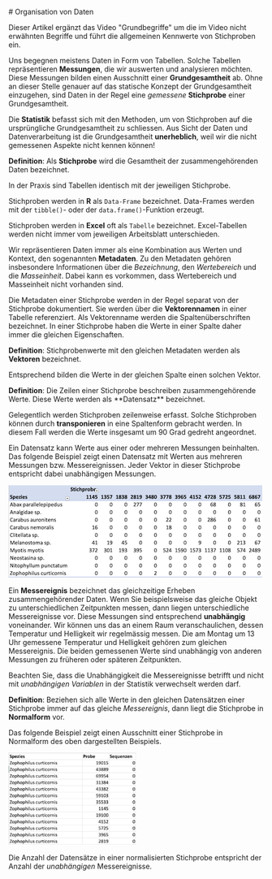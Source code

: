 # Organisation von Daten

Dieser Artikel ergänzt das Video "Grundbegriffe" um die im Video nicht erwähnten Begriffe und führt die allgemeinen Kennwerte von Stichproben ein.

Uns begegnen meistens Daten in Form von Tabellen. Solche Tabellen repräsentieren **Messungen**, die wir auswerten und analysieren möchten. Diese Messungen bilden einen Ausschnitt einer **Grundgesamtheit** ab. Ohne an dieser Stelle genauer auf das statische Konzept der Grundgesamtheit einzugehen, sind Daten in der Regel eine *gemessene* **Stichprobe** einer Grundgesamtheit.

<p class="alert alert-info">Die <b>Statistik</b> befasst sich mit den Methoden, um von Stichproben auf die ursprüngliche Grundgesamtheit zu schliessen. Aus Sicht der Daten und Datenverarbeitung ist die Grundgesamtheit <b>unerheblich</b>, weil wir die nicht gemessenen Aspekte nicht kennen können!</p>

<p class="alert alert-primary"><b>Definition</b>: Als <b>Stichprobe</b> wird die Gesamtheit der zusammengehörenden Daten bezeichnet.</p>

In der Praxis sind Tabellen identisch mit der jeweiligen Stichprobe. 

<p class="alert alert-warning">Stichproben werden in <b>R</b> als <code>Data-Frame</code> bezeichnet. Data-Frames werden mit der <code>tibble()</code>- oder der <code>data.frame()</code>-Funktion erzeugt.</p>

<p class="alert alert-warning">Stichproben werden in <b>Excel</b> oft als <code>Tabelle</code> bezeichnet. Excel-Tabellen werden nicht immer vom jeweiligen Arbeitsblatt unterschieden.</p>

Wir repräsentieren Daten immer als eine Kombination aus Werten und Kontext, den sogenannten **Metadaten**. Zu den Metadaten gehören insbesondere Informationen über die *Bezeichnung*, den *Wertebereich* und die *Masseinheit*. Dabei kann es vorkommen, dass Wertebereich und Masseinheit nicht vorhanden sind. 

Die Metadaten einer Stichprobe werden in der Regel separat von der Stichprobe dokumentiert. Sie werden über die **Vektorennamen** in einer Tabelle referenziert. Als Vektorenname werden die Spaltenüberschriften bezeichnet. In einer Stichprobe haben die Werte in einer Spalte daher immer die gleichen Eigenschaften. 

<p class="alert alert-primary"><b>Definition</b>: Stichprobenwerte mit den gleichen Metadaten werden als <b>Vektoren</b> bezeichnet.</p>

Entsprechend bilden die Werte in der gleichen Spalte einen solchen Vektor.

<p class="alert alert-primary" markdown="1"><b>Definition</b>: Die Zeilen einer Stichprobe beschreiben zusammengehörende Werte. Diese Werte werden als **Datensatz** bezeichnet.</b></p>

<p class="alert alert-info">Gelegentlich werden Stichproben zeilenweise erfasst. Solche Stichproben können durch <b>transponieren</b> in eine Spaltenform gebracht werden. In diesem Fall werden die Werte insgesamt um 90 Grad gedreht angeordnet.</p>

Ein Datensatz kann Werte aus einer oder mehreren Messungen beinhalten. Das folgende Beispiel zeigt einen Datensatz mit Werten aus mehreren Messungen bzw. Messereignissen. Jeder Vektor in dieser Stichprobe entspricht dabei unabhängigen Messungen. 

<img src="https://github.com/dxiai/ct-resourcen/blob/master/bilder/stichprobe_nicht_normal.png?raw=true" alt="Stichprobe mit mehreren Messereignissen pro Datensatz" width="500" height="182" class="img-responsive atto_image_button_text-bottom">

Ein **Messereignis** bezeichnet das gleichzeitige Erheben zusammengehörender Daten. Wenn Sie beispielsweise das gleiche Objekt zu unterschiedlichen Zeitpunkten messen, dann liegen unterschiedliche Messereignisse vor. Diese Messungen sind entsprechend **unabhängig** voneinander. Wir können uns das an einem Raum veranschaulichen, dessen Temperatur und Helligkeit wir regelmässig messen. Die am Montag um 13 Uhr gemessene Temperatur und Helligkeit gehören zum gleichen Messereignis. Die beiden gemessenen Werte sind unabhängig von anderen Messungen zu früheren oder späteren Zeitpunkten.

<p class="alert alert-warning">Beachten Sie, dass die Unabhängigkeit die Messereignisse betrifft und nicht mit <i>unabhängigen Variablen</i> in der Statistik verwechselt werden darf.</p> 

<p class="alert alert-primary"><b>Definition</b>: Beziehen sich alle Werte in den gleichen Datensätzen einer Stichprobe immer auf das gleiche <i>Messereignis</i>, dann liegt die Stichprobe in <b>Normalform</b> vor.</p>

Das folgende Beispiel zeigt einen Ausschnitt einer Stichprobe in Normalform des oben dargestellten Beispiels.

<img src="https://github.com/dxiai/ct-resourcen/blob/master/bilder/stichprobe_normalform.png?raw=true" alt="Stichprobe in Normalform" width="251" height="181" role="presentation" class="img-responsive atto_image_button_text-bottom">

Die Anzahl der Datensätze in einer normalisierten Stichprobe entspricht der Anzahl der *unabhängigen* Messereignisse.
